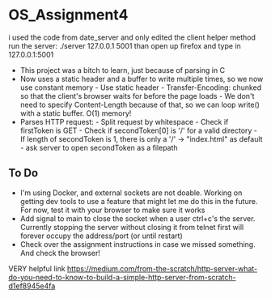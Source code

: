 # OS_Assignment4

i used the code from date_server and only edited the client helper method
run the server: ./server 127.0.0.1 5001
than open up firefox and type in 127.0.0.1:5001

- This project was a bitch to learn, just because of parsing in C
- Now uses a static header and a buffer to write multiple times, so we now use constant memory
      - Use static header
      - Transfer-Encoding: chunked so that the client's browser waits for </html> before the page loads
      - We don't need to specify Content-Length because of that, so we can loop write() with a static buffer. O(1) memory!
- Parses HTTP request:
      - Split request by whitespace
      - Check if firstToken is GET
      - Check if secondToken[0] is '/' for a valid directory
      - If length of secondToken is 1, there is only a '/' -> "index.html" as default
      - ask server to open secondToken as a filepath

## To Do
- I'm using Docker, and external sockets are not doable. Working on getting dev tools to use a feature that might let me do this in the future. For now, test it with your browser to make sure it works
- Add signal to main to close the socket when a user ctrl+c's the server. Currently stopping the server without closing it from telnet first will forever occupy the address/port (or until restart)
- Check over the assignment instructions in case we missed something. And check the browser!

VERY  helpful link
https://medium.com/from-the-scratch/http-server-what-do-you-need-to-know-to-build-a-simple-http-server-from-scratch-d1ef8945e4fa
